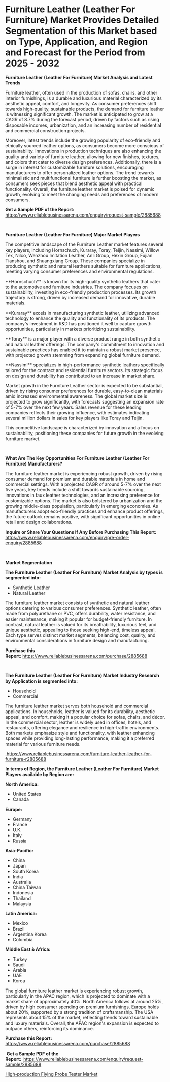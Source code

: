 <p><h1>Furniture Leather (Leather For Furniture) Market Provides Detailed Segmentation of this Market based on Type, Application, and Region and Forecast for the Period from 2025 - 2032</h1></p><p><strong>Furniture Leather (Leather For Furniture) Market Analysis and Latest Trends</strong></p>
<p><p>Furniture leather, often used in the production of sofas, chairs, and other interior furnishings, is a durable and luxurious material characterized by its aesthetic appeal, comfort, and longevity. As consumer preferences shift towards high-quality, sustainable products, the demand for furniture leather is witnessing significant growth. The market is anticipated to grow at a CAGR of 8.7% during the forecast period, driven by factors such as rising disposable incomes, urbanization, and an increasing number of residential and commercial construction projects.</p><p>Moreover, latest trends include the growing popularity of eco-friendly and ethically sourced leather options, as consumers become more conscious of sustainability. Innovations in production techniques are also enhancing the quality and variety of furniture leather, allowing for new finishes, textures, and colors that cater to diverse design preferences. Additionally, there is a surge in interest for customizable furniture solutions, encouraging manufacturers to offer personalized leather options. The trend towards minimalistic and multifunctional furniture is further boosting the market, as consumers seek pieces that blend aesthetic appeal with practical functionality. Overall, the furniture leather market is poised for dynamic growth, evolving to meet the changing needs and preferences of modern consumers.</p></p>
<p><strong>Get a Sample PDF of the Report:&nbsp;</strong> <a href="https://www.reliablebusinessarena.com/enquiry/request-sample/2885688?utm_campaign=2177&utm_medium=2&utm_source=Github&utm_content=ia&utm_term=13032025&utm_id=furniture-leather-leather-for-furniture">https://www.reliablebusinessarena.com/enquiry/request-sample/2885688</a></p>
<p>&nbsp;</p>
<p><strong>Furniture Leather (Leather For Furniture) Major Market Players</strong></p>
<p><p>The competitive landscape of the Furniture Leather market features several key players, including Hornschuch, Kuraray, Toray, Teijin, Nassimi, Willow Tex, Nilco, Wenzhou Imitation Leather, Anli Group, Hexin Group, Fujian Tianshou, and Shuangxiang Group. These companies specialize in producing synthetic and natural leathers suitable for furniture applications, meeting varying consumer preferences and environmental regulations.</p><p>**Hornschuch** is known for its high-quality synthetic leathers that cater to the automotive and furniture industries. The company focuses on sustainability, investing in eco-friendly production processes. Its growth trajectory is strong, driven by increased demand for innovative, durable materials.</p><p>**Kuraray** excels in manufacturing synthetic leather, utilizing advanced technology to enhance the quality and functionality of its products. The company's investment in R&D has positioned it well to capture growth opportunities, particularly in markets prioritizing sustainability.</p><p>**Toray** is a major player with a diverse product range in both synthetic and natural leather offerings. The company's commitment to innovation and sustainable practices has enabled it to maintain a robust market presence, with projected growth stemming from expanding global furniture demand.</p><p>**Nassimi** specializes in high-performance synthetic leathers specifically tailored for the contract and residential furniture sectors. Its strategic focus on design and durability has contributed to an increase in market share.</p><p>Market growth in the Furniture Leather sector is expected to be substantial, driven by rising consumer preferences for durable, easy-to-clean materials amid increased environmental awareness. The global market size is projected to grow significantly, with forecasts suggesting an expansion rate of 5-7% over the next few years. Sales revenue for these leading companies reflects their growing influence, with estimates indicating several million dollars in sales for key players like Toray and Teijin. </p><p>This competitive landscape is characterized by innovation and a focus on sustainability, positioning these companies for future growth in the evolving furniture market.</p></p>
<p>&nbsp;</p>
<p><strong>What Are The Key Opportunities For Furniture Leather (Leather For Furniture) Manufacturers?</strong></p>
<p><p>The furniture leather market is experiencing robust growth, driven by rising consumer demand for premium and durable materials in home and commercial settings. With a projected CAGR of around 5-7% over the next five years, key trends include a shift towards sustainable sourcing, innovations in faux leather technologies, and an increasing preference for customizable options. The market is also bolstered by urbanization and the growing middle-class population, particularly in emerging economies. As manufacturers adopt eco-friendly practices and enhance product offerings, the future outlook remains positive, with significant opportunities in online retail and design collaborations.</p></p>
<p><strong>Inquire or Share Your Questions If Any Before Purchasing This Report:</strong> <a href="https://www.reliablebusinessarena.com/enquiry/pre-order-enquiry/2885688?utm_campaign=2177&utm_medium=2&utm_source=Github&utm_content=ia&utm_term=13032025&utm_id=furniture-leather-leather-for-furniture">https://www.reliablebusinessarena.com/enquiry/pre-order-enquiry/2885688</a></p>
<p>&nbsp;</p>
<p><strong>Market Segmentation</strong></p>
<p><strong>The Furniture Leather (Leather For Furniture) Market Analysis by types is segmented into:</strong></p>
<p><ul><li>Synthetic Leather</li><li>Natural Leather</li></ul></p>
<p><p>The furniture leather market consists of synthetic and natural leather options catering to various consumer preferences. Synthetic leather, often made from polyurethane or PVC, offers durability, water resistance, and easier maintenance, making it popular for budget-friendly furniture. In contrast, natural leather is valued for its breathability, luxurious feel, and unique aesthetic, appealing to those seeking high-end, timeless appeal. Each type serves distinct market segments, balancing cost, quality, and environmental considerations in furniture design and manufacturing.</p></p>
<p><strong>Purchase this Report:&nbsp;</strong><a href="https://www.reliablebusinessarena.com/purchase/2885688?utm_campaign=2177&utm_medium=2&utm_source=Github&utm_content=ia&utm_term=13032025&utm_id=furniture-leather-leather-for-furniture">https://www.reliablebusinessarena.com/purchase/2885688</a></p>
<p>&nbsp;</p>
<p><strong>The Furniture Leather (Leather For Furniture) Market Industry Research by Application is segmented into:</strong></p>
<p><ul><li>Household</li><li>Commercial</li></ul></p>
<p><p>The furniture leather market serves both household and commercial applications. In households, leather is valued for its durability, aesthetic appeal, and comfort, making it a popular choice for sofas, chairs, and décor. In the commercial sector, leather is widely used in offices, hotels, and restaurants, offering elegance and resilience in high-traffic environments. Both markets emphasize style and functionality, with leather enhancing spaces while providing long-lasting performance, making it a preferred material for various furniture needs.</p></p>
<p><a href="https://www.reliablebusinessarena.com/furniture-leather-leather-for-furniture-r2885688?utm_campaign=2177&utm_medium=2&utm_source=Github&utm_content=ia&utm_term=13032025&utm_id=furniture-leather-leather-for-furniture">&nbsp;https://www.reliablebusinessarena.com/furniture-leather-leather-for-furniture-r2885688</a></p>
<p><strong>In terms of Region, the Furniture Leather (Leather For Furniture) Market Players available by Region are:</strong></p>
<p>
    <p> <strong> North America: </strong>
        <ul>
            <li>United States</li>
            <li>Canada</li>
        </ul>
        </p> 
    <p> <strong> Europe: </strong>
        <ul>
            <li>Germany</li>
            <li>France</li>
            <li>U.K.</li>
            <li>Italy</li>
            <li>Russia</li>
        </ul>
        </p> 
    <p> <strong> Asia-Pacific: </strong>
        <ul>
            <li>China</li>
            <li>Japan</li>
            <li>South Korea</li>
            <li>India</li>
            <li>Australia</li>
            <li>China Taiwan</li>
            <li>Indonesia</li>
            <li>Thailand</li>
            <li>Malaysia</li>
        </ul>
        </p> 
    <p> <strong> Latin America: </strong>
        <ul>
            <li>Mexico</li>
            <li>Brazil</li>
            <li>Argentina Korea</li>
            <li>Colombia</li>
        </ul>
        </p> 
    <p> <strong> Middle East & Africa: </strong>
        <ul>
            <li>Turkey</li>
            <li>Saudi</li>
            <li>Arabia</li>
            <li>UAE</li>
            <li>Korea</li>
        </ul>
    </p>
    </p>
<p><p>The global furniture leather market is experiencing robust growth, particularly in the APAC region, which is projected to dominate with a market share of approximately 40%. North America follows at around 25%, driven by high consumer spending on premium furnishings. Europe holds about 20%, supported by a strong tradition of craftsmanship. The USA represents about 15% of the market, reflecting trends toward sustainable and luxury materials. Overall, the APAC region's expansion is expected to outpace others, reinforcing its dominance.</p></p>
<p><strong>Purchase this Report: </strong><a href="https://www.reliablebusinessarena.com/purchase/2885688?utm_campaign=2177&utm_medium=2&utm_source=Github&utm_content=ia&utm_term=13032025&utm_id=furniture-leather-leather-for-furniture">https://www.reliablebusinessarena.com/purchase/2885688</a></p>
<p>&nbsp;<strong>Get a Sample PDF of the Report:&nbsp;&nbsp;</strong><a href="https://www.reliablebusinessarena.com/enquiry/request-sample/2885688?utm_campaign=2177&utm_medium=2&utm_source=Github&utm_content=ia&utm_term=13032025&utm_id=furniture-leather-leather-for-furniture">https://www.reliablebusinessarena.com/enquiry/request-sample/2885688</a></p>
<p><strong></strong></p>
<p><p><a href="https://github.com/SamiaChowdhury801/Market-Research-Report-List-2/blob/main/high-production-flying-probe-tester-market.md?utm_campaign=2177&utm_medium=2&utm_source=Github&utm_content=ia&utm_term=13032025&utm_id=furniture-leather-leather-for-furniture">High-production Flying Probe Tester Market</a></p></p>